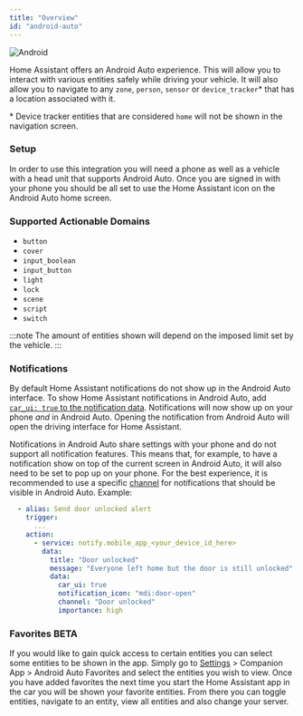 ```yaml
---
title: "Overview"
id: "android-auto"
---
```


![Android](/assets/android.svg)

Home Assistant offers an Android Auto experience. This will allow you to interact with various entities safely while driving your vehicle. It will also allow you to navigate to any `zone`, `person`, `sensor` or `device_tracker`* that has a location associated with it.

\* Device tracker entities that are considered `home` will not be shown in the navigation screen.

### Setup

In order to use this integration you will need a phone as well as a vehicle with a head unit that supports Android Auto. Once you are signed in with your phone you should be all set to use the Home Assistant icon on the Android Auto home screen.

### Supported Actionable Domains

- `button`
- `cover`
- `input_boolean`
- `input_button`
- `light`
- `lock`
- `scene`
- `script`
- `switch`

:::note
The amount of entities shown will depend on the imposed limit set by the vehicle.
:::

### Notifications

By default Home Assistant notifications do not show up in the Android Auto interface. To show Home Assistant notifications in Android Auto, add [`car_ui: true` to the notification data](../notifications/basic.md#android-auto-visibility). Notifications will now show up on your phone _and_ in Android Auto. Opening the notification from Android Auto will open the driving interface for Home Assistant.

Notifications in Android Auto share settings with your phone and do not support all notification features. This means that, for example, to have a notification show on top of the current screen in Android Auto, it will also need to be set to pop up on your phone. For the best experience, it is recommended to use a specific [channel](../notifications/basic.md#notification-channels) for notifications that should be visible in Android Auto. Example:

```yaml
  - alias: Send door unlocked alert
    trigger:
      ...
    action:
      - service: notify.mobile_app_<your_device_id_here>
        data:
          title: "Door unlocked"
          message: "Everyone left home but the door is still unlocked"
          data:
            car_ui: true
            notification_icon: "mdi:door-open"
            channel: "Door unlocked"
            importance: high
```

### Favorites <span class='beta'>BETA</span>

If you would like to gain quick access to certain entities you can select some entities to be shown in the app. Simply go to [Settings](https://my.home-assistant.io/redirect/config/) > Companion App > Android Auto Favorites and select the entities you wish to view. Once you have added favorites the next time you start the Home Assistant app in the car you will be shown your favorite entities. From there you can toggle entities, navigate to an entity, view all entities and also change your server.
